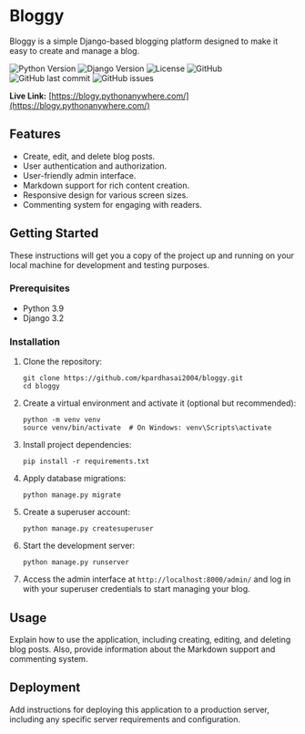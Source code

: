 
# Bloggy

Bloggy is a simple Django-based blogging platform designed to make it easy to create and manage a blog.

![Python Version](https://img.shields.io/badge/python-3.9-blue.svg)
![Django Version](https://img.shields.io/badge/django-3.2-green.svg)
![License](https://img.shields.io/badge/license-MIT-green.svg)
![GitHub](https://img.shields.io/github/license/kpardhasai2004/Gallery_v1)
![GitHub last commit](https://img.shields.io/github/last-commit/kpardhasai2004/Gallery_v1)
![GitHub issues](https://img.shields.io/github/issues-raw/kpardhasai2004/Gallery_v1)


**Live Link:** [https://blogy.pythonanywhere.com/](https://blogy.pythonanywhere.com/)

## Features

- Create, edit, and delete blog posts.
- User authentication and authorization.
- User-friendly admin interface.
- Markdown support for rich content creation.
- Responsive design for various screen sizes.
- Commenting system for engaging with readers.

## Getting Started

These instructions will get you a copy of the project up and running on your local machine for development and testing purposes.

### Prerequisites

- Python 3.9
- Django 3.2

### Installation

1. Clone the repository:

   ```shell
   git clone https://github.com/kpardhasai2004/bloggy.git
   cd bloggy
   ```

2. Create a virtual environment and activate it (optional but recommended):

   ```shell
   python -m venv venv
   source venv/bin/activate  # On Windows: venv\Scripts\activate
   ```

3. Install project dependencies:

   ```shell
   pip install -r requirements.txt
   ```

4. Apply database migrations:

   ```shell
   python manage.py migrate
   ```

5. Create a superuser account:

   ```shell
   python manage.py createsuperuser
   ```

6. Start the development server:

   ```shell
   python manage.py runserver
   ```

7. Access the admin interface at `http://localhost:8000/admin/` and log in with your superuser credentials to start managing your blog.

## Usage

Explain how to use the application, including creating, editing, and deleting blog posts. Also, provide information about the Markdown support and commenting system.

## Deployment

Add instructions for deploying this application to a production server, including any specific server requirements and configuration.
